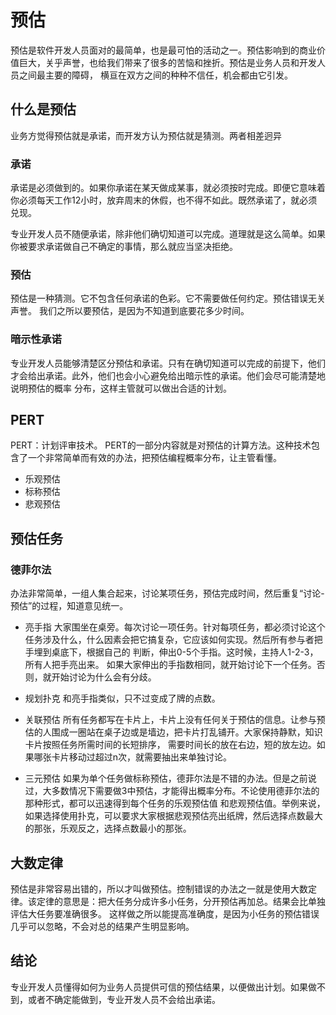 # 预估
预估是软件开发人员面对的最简单，也是最可怕的活动之一。预估影响到的商业价值巨大，关乎声誉，也给我们带来了很多的苦恼和挫折。预估是业务人员和开发人员之间最主要的障碍，
横亘在双方之间的种种不信任，机会都由它引发。

## 什么是预估
业务方觉得预估就是承诺，而开发方认为预估就是猜测。两者相差迥异
### 承诺 
承诺是必须做到的。如果你承诺在某天做成某事，就必须按时完成。即便它意味着你必须每天工作12小时，放弃周末的休假，也不得不如此。既然承诺了，就必须兑现。

专业开发人员不随便承诺，除非他们确切知道可以完成。道理就是这么简单。如果你被要求承诺做自己不确定的事情，那么就应当坚决拒绝。

### 预估
预估是一种猜测。它不包含任何承诺的色彩。它不需要做任何约定。预估错误无关声誉。
我们之所以要预估，是因为不知道到底要花多少时间。

### 暗示性承诺
专业开发人员能够清楚区分预估和承诺。只有在确切知道可以完成的前提下，他们才会给出承诺。此外，他们也会小心避免给出暗示性的承诺。他们会尽可能清楚地说明预估的概率
分布，这样主管就可以做出合适的计划。

## PERT
PERT：计划评审技术。
PERT的一部分内容就是对预估的计算方法。这种技术包含了一个非常简单而有效的办法，把预估编程概率分布，让主管看懂。
- 乐观预估
- 标称预估
- 悲观预估

## 预估任务

### 德菲尔法
办法非常简单，一组人集合起来，讨论某项任务，预估完成时间，然后重复“讨论-预估”的过程，知道意见统一。
- 亮手指
  大家围坐在桌旁。每次讨论一项任务。针对每项任务，都必须讨论这个任务涉及什么，什么因素会把它搞复杂，它应该如何实现。然后所有参与者把手埋到桌底下，根据自己的
  判断，伸出0-5个手指。这时候，主持人1-2-3，所有人把手亮出来。
  如果大家伸出的手指数相同，就开始讨论下一个任务。否则，就开始讨论为什么会有分歧。

- 规划扑克
和亮手指类似，只不过变成了牌的点数。


- 关联预估
所有任务都写在卡片上，卡片上没有任何关于预估的信息。让参与预估的人围成一圈站在桌子边或是墙边，把卡片打乱铺开。大家保持静默，知识卡片按照任务所需时间的长短排序，
需要时间长的放在右边，短的放左边。如果哪张卡片移动过超过n次，就需要抽出来单独讨论。

- 三元预估
如果为单个任务做标称预估，德菲尔法是不错的办法。但是之前说过，大多数情况下需要做3中预估，才能得出概率分布。不论使用德菲尔法的那种形式，都可以迅速得到每个任务的乐观预估值
和悲观预估值。举例来说，如果选择使用扑克，可以要求大家根据悲观预估亮出纸牌，然后选择点数最大的那张，乐观反之，选择点数最小的那张。

## 大数定律
预估是非常容易出错的，所以才叫做预估。控制错误的办法之一就是使用大数定律。该定律的意思是：把大任务分成许多小任务，分开预估再加总。结果会比单独评估大任务要准确很多。
这样做之所以能提高准确度，是因为小任务的预估错误几乎可以忽略，不会对总的结果产生明显影响。


## 结论
专业开发人员懂得如何为业务人员提供可信的预估结果，以便做出计划。如果做不到，或者不确定能做到，专业开发人员不会给出承诺。

